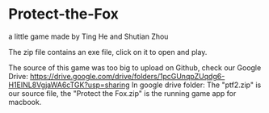 # Protect-the-Fox
a little game made by Ting He and Shutian Zhou


The zip file contains an exe file, click on it to open and play.

The source of this game was too big to upload on Github, check our Google Drive:
https://drive.google.com/drive/folders/1pcGUnqpZUqdg6-H1EINL8VgjaWA6cTGK?usp=sharing
In google drive folder: The "ptf2.zip" is our source file, the "Protect the Fox.zip" is the running game app for macbook.
